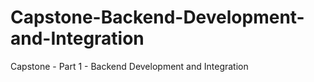 # Capstone-Backend-Development-and-Integration
Capstone - Part 1 - Backend Development and Integration
